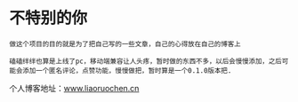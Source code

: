 # 不特别的你

```
做这个项目的目的就是为了把自己写的一些文章，自己的心得放在自己的博客上
```

```
磕磕绊绊也算是上线了pc，移动端兼容让人头疼，暂时做的东西不多，以后会慢慢添加，之后可能会添加一个匿名评论，点赞功能，慢慢做把，暂时算是一个0.1.0版本把.
```

个人博客地址：www.liaoruochen.cn
